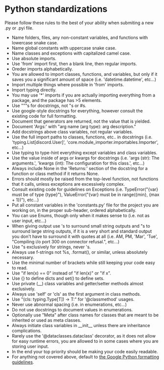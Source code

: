 # Python standardizations

Please follow these rules to the best of your ability when submiting a new .py or .pyi file.

* Name folders, files, any non-constant variables, and functions with lowercase snake case.
* Name global constants with uppercase snake case.
* Name classes and exceptions with capitalized camel case.
* Use absolute imports.
* Use 'from' import first, then a blank line, then regular imports.
* Oreder imports alphabetically.
* You are allowed to import classes, functions, and variables, but only if it saves you a significant amount of space (i.e. 'datetime.datetime', etc...)
* Import multiple things where possible in 'from' imports.
* Import typing directly.
* You may use '\*' imports if you are actually importing everything from a package, and the package has >5 elements.
* Use """s for docstrings, not "s or #s.
* Use google-style docstrings for everything, however consult the existing code for full formatting.
* Document that generators are returned, not the value that is yielded.
* Document 'Args:' with "arg name (arg type): arg description."
* Add docstrings above class variables, not regular variables.
* Use the full import paths to classes, functions, etc.. in docstrings (i.e. 'typing.List[discord.User]', 'core.module_importer.importables.Importer', etc...)
* Use typing to type-hint everything except variables and class variables.
* Use the value inside of args or kwargs for docstrings (i.e. 'args (str): The arguments.', 'kwargs (int): The configuration for this class.', etc...)
* Always include None in the 'Returns:' section of the docstring for a function or class method if it returns None.
* Errors should mostly be raised from the top-level function, not functions that it calls, unless exceptions are excessively complex.
* Consult existing code for guidelines on Exceptions (i.e. TypeError("{var} must be of type {type}"), ValueError("{var} must be in range({min}, {max + 1})"), etc...)
* Put all constant variables in the 'constants.py' file for the project you are working on, in the proper sub-header, ordered alphabetically.
* You can use Enums, though only when it makes sense to (i.e. not as user input, etc...)
* When giving output use 's to surround small string outputs and "s to surround large string outputs, if it is a very short and standard output you don't have to surround it with quotes at all (i.e. AM, PM, 'Mar', 'Tue', "Compiling i/o port 300 on connector refusal.", etc...)
* Use "s exclusively for strings, never 's.
* Always use f-strings not %s, .format(), or similar, unless absolutely necessary.
* Use the minimal number of brackets while still keeping your code easy to read.
* Use "if len(x) == 0" instead of "if len(x)" or "if x".
* Use {} to define dicts and set() to define sets.
* Use private (\_\_) class variables and getter/setter methods almost exclusively.
* Always use 'self' or 'cls' as the first argument in class methods.
* Use "(cls: typing.Type\[T\]) -> T:" for '\@classmethod' usages.
* Never use abnormal spacing (i.e. in enumerations, etc...)
* Do not use docstrings to document values in enumerations.
* Optionally use "Meta" after class names for classes that are meant to be inherited or used as meta classes.
* Always initiate class variables in \_\_init\_\_ unless there are inheritance complications.
* Rarely use the '\@dataclasses.dataclass' decorator, as it does not allow for easy runtime errors, you are allowed to in some cases where you are storing user input.
* In the end your top priority should be making your code easily readable.
* For anything not covered above, default to [the Google Python formatting guidelines](https://google.github.io/styleguide/pyguide.html).
